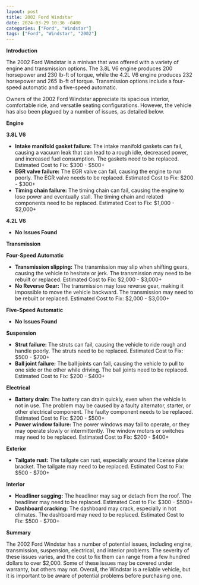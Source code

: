 ```yaml
---
layout: post
title: 2002 Ford Windstar
date: 2024-03-29 10:36 -0400
categories: ["Ford", "Windstar"]
tags: ["Ford", "Windstar", "2002"]
---
```

**Introduction**

The 2002 Ford Windstar is a minivan that was offered with a variety of engine and transmission options. The 3.8L V6 engine produces 200 horsepower and 230 lb-ft of torque, while the 4.2L V6 engine produces 232 horsepower and 265 lb-ft of torque. Transmission options include a four-speed automatic and a five-speed automatic.

Owners of the 2002 Ford Windstar appreciate its spacious interior, comfortable ride, and versatile seating configurations. However, the vehicle has also been plagued by a number of issues, as detailed below.

**Engine**

**3.8L V6**

* **Intake manifold gasket failure:** The intake manifold gaskets can fail, causing a vacuum leak that can lead to a rough idle, decreased power, and increased fuel consumption. The gaskets need to be replaced. Estimated Cost to Fix: $300 - $500+
* **EGR valve failure:** The EGR valve can fail, causing the engine to run poorly. The EGR valve needs to be replaced. Estimated Cost to Fix: $200 - $300+
* **Timing chain failure:** The timing chain can fail, causing the engine to lose power and eventually stall. The timing chain and related components need to be replaced. Estimated Cost to Fix: $1,000 - $2,000+

**4.2L V6**

* **No Issues Found**

**Transmission**

**Four-Speed Automatic**

* **Transmission slipping:** The transmission may slip when shifting gears, causing the vehicle to hesitate or jerk. The transmission may need to be rebuilt or replaced. Estimated Cost to Fix: $2,000 - $3,000+
* **No Reverse Gear:** The transmission may lose reverse gear, making it impossible to move the vehicle backward. The transmission may need to be rebuilt or replaced. Estimated Cost to Fix: $2,000 - $3,000+

**Five-Speed Automatic**

* **No Issues Found**

**Suspension**

* **Strut failure:** The struts can fail, causing the vehicle to ride rough and handle poorly. The struts need to be replaced. Estimated Cost to Fix: $500 - $700+
* **Ball joint failure:** The ball joints can fail, causing the vehicle to pull to one side or the other while driving. The ball joints need to be replaced. Estimated Cost to Fix: $200 - $400+

**Electrical**

* **Battery drain:** The battery can drain quickly, even when the vehicle is not in use. The problem may be caused by a faulty alternator, starter, or other electrical component. The faulty component needs to be replaced. Estimated Cost to Fix: $200 - $500+
* **Power window failure:** The power windows may fail to operate, or they may operate slowly or intermittently. The window motors or switches may need to be replaced. Estimated Cost to Fix: $200 - $400+

**Exterior**

* **Tailgate rust:** The tailgate can rust, especially around the license plate bracket. The tailgate may need to be replaced. Estimated Cost to Fix: $500 - $700+

**Interior**

* **Headliner sagging:** The headliner may sag or detach from the roof. The headliner may need to be replaced. Estimated Cost to Fix: $300 - $500+
* **Dashboard cracking:** The dashboard may crack, especially in hot climates. The dashboard may need to be replaced. Estimated Cost to Fix: $500 - $700+

**Summary**

The 2002 Ford Windstar has a number of potential issues, including engine, transmission, suspension, electrical, and interior problems. The severity of these issues varies, and the cost to fix them can range from a few hundred dollars to over $2,000. Some of these issues may be covered under warranty, but others may not. Overall, the Windstar is a reliable vehicle, but it is important to be aware of potential problems before purchasing one.
